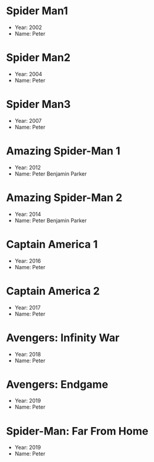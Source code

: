 # Spider Man1
- Year: 2002
- Name: Peter

# Spider Man2
- Year: 2004
- Name: Peter

# Spider Man3
- Year: 2007
- Name: Peter

# Amazing Spider-Man 1
- Year: 2012
- Name: Peter Benjamin Parker

# Amazing Spider-Man 2
- Year: 2014
- Name: Peter Benjamin Parker

# Captain America 1
- Year: 2016
- Name: Peter

# Captain America 2
- Year: 2017
- Name: Peter

# Avengers: Infinity War
- Year: 2018
- Name: Peter

# Avengers: Endgame
- Year: 2019
- Name: Peter

# Spider-Man: Far From Home
- Year: 2019
- Name: Peter
